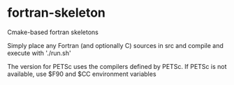 # fortran-skeleton
Cmake-based fortran skeletons

Simply place any Fortran (and optionally C) sources in src and compile and execute with './run.sh'

The version for PETSc uses the compilers defined by PETSc. If PETSc is not available, use $F90 and $CC environment variables
